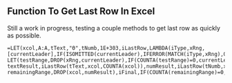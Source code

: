 ## Function To Get Last Row In Excel
Still a work in progress, testing a couple methods to get last row as quickly as possible.

```
=LET(xcol,A:A,tText,"Θ",tNumb,1E+303,iLastRow,LAMBDA(iType,xRng,[currentLeader],IF(ISOMITTED(currentLeader),IFERROR(MATCH(iType,xRng),0),
LET(testRange,DROP(xRng,currentLeader),IF(COUNTA(testRange)=0,currentLeader,IFERROR(MATCH(iType,testRange),0)+currentLeader)))),
textResult,iLastRow(tText,xcol,COUNTA(xcol)),numResult,iLastRow(tNumb,xcol,textResult),
remainingRange,DROP(xcol,numResult),iFinal,IF(COUNTA(remainingRange)=0,numResult,MATCH(1,1/(remainingRange<>""))+numResult),iFinal)
````
